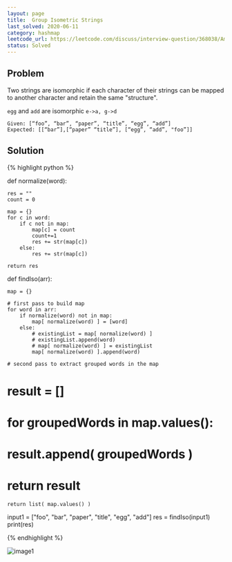 ```yaml
---
layout: page
title:  Group Isometric Strings
last_solved: 2020-06-11
category: hashmap
leetcode_url: https://leetcode.com/discuss/interview-question/368038/Amazon-or-Onsite-or-Group-Isomorphic-Strings
status: Solved
---
```


Problem
-------

Two strings are isomorphic if each character of their strings can be mapped to another character and retain the same "structure".

`egg` and `add` are isomorphic
`e->a, g->d`

```
Given: [“foo”, “bar”, “paper”, “title”, “egg”, “add”]
Expected: [[“bar”],[“paper” “title”], [“egg”, “add”, "foo”]]

```

Solution
----------

{% highlight python %}

def normalize(word):
    
    res = ""
    count = 0
    
    map = {}
    for c in word:
        if c not in map:
            map[c] = count
            count+=1
            res += str(map[c])
        else:
            res += str(map[c])
    
    return res

def findIso(arr):
    
    map = {}
    
    # first pass to build map
    for word in arr:
        if normalize(word) not in map:
            map[ normalize(word) ] = [word]
        else:
            # existingList = map[ normalize(word) ]
            # existingList.append(word)
            # map[ normalize(word) ] = existingList
            map[ normalize(word) ].append(word)
    
    # second pass to extract grouped words in the map
#     result = []
#     for groupedWords in map.values():
#         result.append( groupedWords )
    
#     return result

    return list( map.values() )

input1 = ["foo", "bar", "paper", "title", "egg", "add"]
res = findIso(input1)
print(res)

{% endhighlight %}


![image1]()
